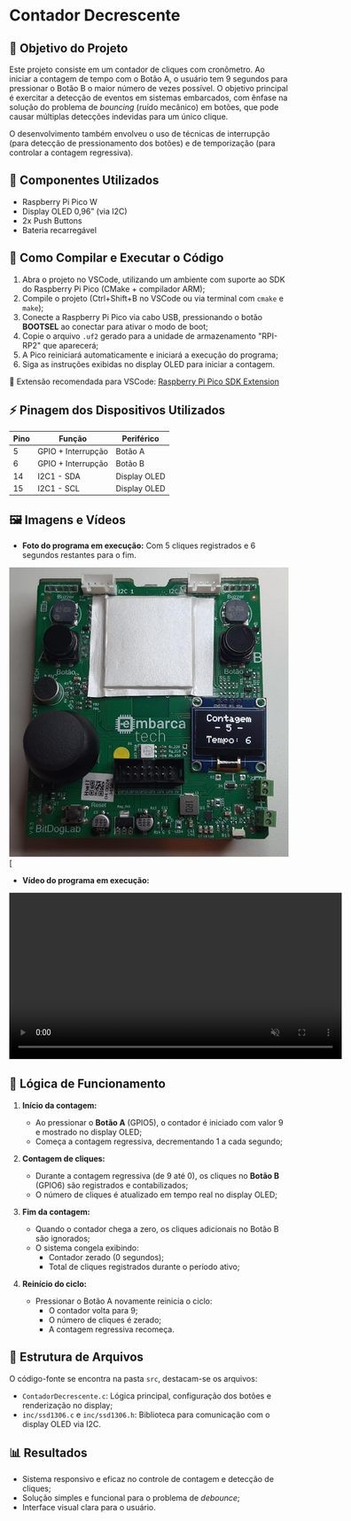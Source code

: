 # Contador Decrescente

## 🎯 Objetivo do Projeto

Este projeto consiste em um contador de cliques com cronômetro. Ao iniciar a contagem de tempo com o Botão A, o usuário tem 9 segundos para pressionar o Botão B o maior número de vezes possível. O objetivo principal é exercitar a detecção de eventos em sistemas embarcados, com ênfase na solução do problema de *bouncing* (ruído mecânico) em botões, que pode causar múltiplas detecções indevidas para um único clique.

O desenvolvimento também envolveu o uso de técnicas de interrupção (para detecção de pressionamento dos botões) e de temporização (para controlar a contagem regressiva).

## 🔧 Componentes Utilizados

- Raspberry Pi Pico W
- Display OLED 0,96” (via I2C)
- 2x Push Buttons
- Bateria recarregável

## 💾 Como Compilar e Executar o Código

1. Abra o projeto no VSCode, utilizando um ambiente com suporte ao SDK do Raspberry Pi Pico (CMake + compilador ARM);
2. Compile o projeto (Ctrl+Shift+B no VSCode ou via terminal com `cmake` e `make`);
3. Conecte a Raspberry Pi Pico via cabo USB, pressionando o botão **BOOTSEL** ao conectar para ativar o modo de boot;
4. Copie o arquivo `.uf2` gerado para a unidade de armazenamento "RPI-RP2" que aparecerá;
5. A Pico reiniciará automaticamente e iniciará a execução do programa;
6. Siga as instruções exibidas no display OLED para iniciar a contagem.

🔗 Extensão recomendada para VSCode: [Raspberry Pi Pico SDK Extension](https://github.com/raspberrypi/pico-vscode)

## ⚡ Pinagem dos Dispositivos Utilizados

| Pino | Função               | Periférico     |
|------|----------------------|----------------|
| 5    | GPIO + Interrupção   | Botão A        |
| 6    | GPIO + Interrupção   | Botão B        |
| 14   | I2C1 - SDA           | Display OLED   |
| 15   | I2C1 - SCL           | Display OLED   |

## 🖼️ Imagens e Vídeos

- **Foto do programa em execução:** Com 5 cliques registrados e 6 segundos restantes para o fim.

![Foto em execução](./assets/execucao.jpeg)
[
- **Vídeo do programa em execução:**

<video src="assets/contador_demo.mp4" autoplay muted loop width="600"></video>

## 🧠 Lógica de Funcionamento

1. **Início da contagem:**
   - Ao pressionar o **Botão A** (GPIO5), o contador é iniciado com valor 9 e mostrado no display OLED;
   - Começa a contagem regressiva, decrementando 1 a cada segundo;

2. **Contagem de cliques:**
   - Durante a contagem regressiva (de 9 até 0), os cliques no **Botão B** (GPIO6) são registrados e contabilizados;
   - O número de cliques é atualizado em tempo real no display OLED;

3. **Fim da contagem:**
   - Quando o contador chega a zero, os cliques adicionais no Botão B são ignorados;
   - O sistema congela exibindo:
     - Contador zerado (0 segundos);
     - Total de cliques registrados durante o período ativo;

4. **Reinício do ciclo:**
   - Pressionar o Botão A novamente reinicia o ciclo:
     - O contador volta para 9;
     - O número de cliques é zerado;
     - A contagem regressiva recomeça.

## 📂 Estrutura de Arquivos

O código-fonte se encontra na pasta `src`, destacam-se os arquivos:

- `ContadorDecrescente.c`: Lógica principal, configuração dos botões e renderização no display;
- `inc/ssd1306.c` e `inc/ssd1306.h`: Biblioteca para comunicação com o display OLED via I2C.

## 📊 Resultados

- Sistema responsivo e eficaz no controle de contagem e detecção de cliques;
- Solução simples e funcional para o problema de *debounce*;
- Interface visual clara para o usuário.
